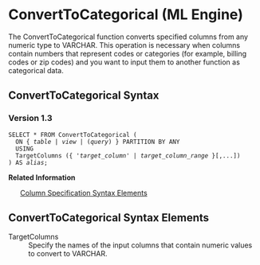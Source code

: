 <div class="nested0" aria-labelledby="ariaid-title1" topicindex="1" topicid="vcr1507906016270" id="vcr1507906016270"><h1 class="title topictitle1" id="ariaid-title1">ConvertToCategorical (ML Engine)</h1><div class="body conbody">
<p class="p">The ConvertToCategorical function converts specified columns from any numeric type to VARCHAR. This operation is necessary when columns contain numbers that represent codes or categories (for example, billing codes or zip codes) and you want to input them to another function as categorical data.</p></div><div class="topic reference nested1" aria-labelledby="ariaid-title2" topicindex="2" topicid="ghn1507906041036" xml:lang="en-us" lang="en-us" id="ghn1507906041036">
<h2 class="title topictitle2" id="ariaid-title2">ConvertToCategorical Syntax</h2><div class="body refbody"><div class="section" id="ghn1507906041036__section_N1000E_N1000C_N10001">
<h3 class="title sectiontitle">Version 1.3</h3><pre class="pre codeblock" xml:space="preserve"><code>SELECT * FROM ConvertToCategorical (
  <span>ON { <var class="keyword varname">table</var> | <var class="keyword varname">view</var> | (<var class="keyword varname">query</var>) }</span> PARTITION BY ANY
  USING
  TargetColumns ({ '<var class="keyword varname">target_column</var>' | <var class="keyword varname">target_column_range</var> }[,...])
) AS <var class="keyword varname">alias</var>;</code></pre></div></div><div class="related-links"><div class="linklistheader"><p></p><b>Related Information</b></div>
<ul class="linklist linklist relinfo"><div class="linklistmember"><a href="ndv1557782188375.md">Column Specification Syntax Elements</a></div></ul></div></div><div class="topic reference nested1" aria-labelledby="ariaid-title3" topicindex="3" topicid="kfg1507906044787" xml:lang="en-us" lang="en-us" id="kfg1507906044787">
<h2 class="title topictitle2" id="ariaid-title3">ConvertToCategorical Syntax Elements</h2><div class="body refbody"><div class="section" id="kfg1507906044787__section_N10011_N1000E_N10001"><dl class="dl parml"><dt class="dt pt dlterm">TargetColumns</dt><dd class="dd pd">Specify the names of the input columns that contain numeric values to convert to VARCHAR.</dd></dl></div></div></div></div>
